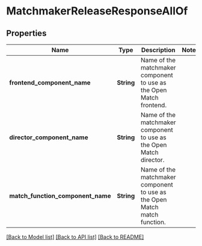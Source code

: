 # MatchmakerReleaseResponseAllOf

## Properties

Name | Type | Description | Notes
------------ | ------------- | ------------- | -------------
**frontend_component_name** | **String** | Name of the matchmaker component to use as the Open Match frontend. | 
**director_component_name** | **String** | Name of the matchmaker component to use as the Open Match director. | 
**match_function_component_name** | **String** | Name of the matchmaker component to use as the Open Match match function. | 

[[Back to Model list]](../README.md#documentation-for-models) [[Back to API list]](../README.md#documentation-for-api-endpoints) [[Back to README]](../README.md)


